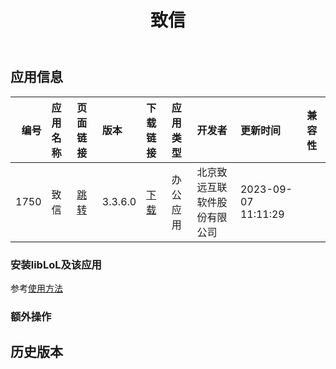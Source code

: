 ﻿---
id: 1750
title: 致信
toc: true
weight: 1750
---

## 应用信息 
|   编号 | 应用名称   | 页面链接                                        | 版本      | 下载链接                                                               | 应用类型   | 开发者            | 更新时间                | 兼容性   |
|-----:|:-------|:--------------------------------------------|:--------|:-------------------------------------------------------------------|:-------|:---------------|:--------------------|:------|
| 1750 | 致信     | [跳转](http://app.loongapps.cn/#/detail/1750) | 3.3.6.0 | [下载](http://113.24.212.22:8090/upload/file/zhixin-loongarch64.deb) | 办公应用   | 北京致远互联软件股份有限公司 | 2023-09-07 11:11:29 |       |
### 安装libLoL及该应用 
参考[使用方法](/docs/usage) 
### 额外操作 


## 历史版本 
 
